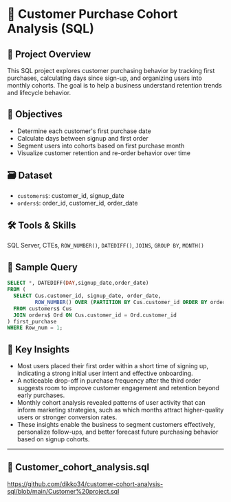 
# 🧾 Customer Purchase Cohort Analysis (SQL)

## 🧩 Project Overview
This SQL project explores customer purchasing behavior by tracking first purchases, calculating days since sign-up, and organizing users into monthly cohorts. The goal is to help a business understand retention trends and lifecycle behavior.

## 🎯 Objectives
- Determine each customer's first purchase date
- Calculate days between signup and first order
- Segment users into cohorts based on first purchase month
- Visualize customer retention and re-order behavior over time

## 🗃️ Dataset
- `customers$`: customer_id, signup_date
- `orders$`: order_id, customer_id, order_date

## 🛠️ Tools & Skills
SQL Server, CTEs, `ROW_NUMBER()`, `DATEDIFF()`, `JOINS`, `GROUP BY`, `MONTH()`

## 🧠 Sample Query
```sql
SELECT *, DATEDIFF(DAY,signup_date,order_date)
FROM (
  SELECT Cus.customer_id, signup_date, order_date,
         ROW_NUMBER() OVER (PARTITION BY Cus.customer_id ORDER BY order_date) Row_num
  FROM customers$ Cus
  JOIN orders$ Ord ON Cus.customer_id = Ord.customer_id
) first_purchase
WHERE Row_num = 1;
```

## 📌 Key Insights
- Most users placed their first order within a short time of signing up, indicating a strong initial user intent and
effective onboarding.
- A noticeable drop-off in purchase frequency after the third order suggests room to improve customer
engagement and retention beyond early purchases.
- Monthly cohort analysis revealed patterns of user activity that can inform marketing strategies, such as
which months attract higher-quality users or stronger conversion rates.
- These insights enable the business to segment customers effectively, personalize follow-ups, and better
forecast future purchasing behavior based on signup cohorts.

---

## 📁 Customer_cohort_analysis.sql
https://github.com/dikko34/customer-cohort-analysis-sql/blob/main/Customer%20project.sql
